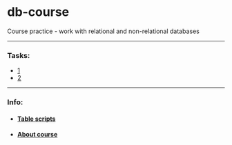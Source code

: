 # db-course

Course practice - work with relational and non-relational databases

***

### Tasks:

- <a href="task/1.md">1</a>
- <a href="task/2.md">2</a>

***

### Info:
- #### <a href="script">Table scripts</a>
- #### <a href="https://otus.ru/lessons/subd">About course </a>
